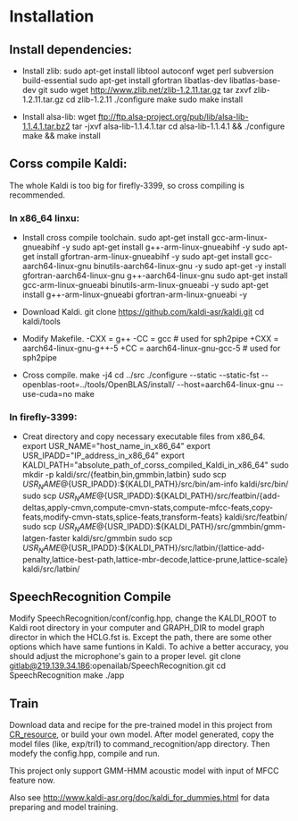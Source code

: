 # Installation

## Install dependencies:

* Install zlib:
	sudo apt-get install libtool autoconf wget perl subversion build-essential 
	sudo apt-get install gfortran libatlas-dev  libatlas-base-dev git
	sudo wget http://www.zlib.net/zlib-1.2.11.tar.gz
	tar zxvf zlib-1.2.11.tar.gz
	cd zlib-1.2.11
	./configure
	make
	sudo make install

* Install alsa-lib:
		wget ftp://ftp.alsa-project.org/pub/lib/alsa-lib-1.1.4.1.tar.bz2
		tar -jxvf alsa-lib-1.1.4.1.tar
		cd alsa-lib-1.1.4.1 && ./configure
		make && make install

## Corss compile Kaldi:
The whole Kaldi is too big for firefly-3399, so cross compiling is recommended. 
### In x86_64 linxu:
* Install cross compile toolchain.
		sudo apt-get install gcc-arm-linux-gnueabihf -y
		sudo apt-get install g++-arm-linux-gnueabihf -y
		sudo apt-get install gfortran-arm-linux-gnueabihf -y
		sudo apt-get install gcc-aarch64-linux-gnu binutils-aarch64-linux-gnu  -y
		sudo apt-get -y install gfortran-aarch64-linux-gnu g++-aarch64-linux-gnu
		sudo apt-get install gcc-arm-linux-gnueabi binutils-arm-linux-gnueabi -y
		sudo apt-get install g++-arm-linux-gnueabi gfortran-arm-linux-gnueabi -y

* Download Kaldi.
		git clone https://github.com/kaldi-asr/kaldi.git
		cd kaldi/tools

* Modify Makefile.
		-CXX = g++
		-CC = gcc         # used for sph2pipe
		+CXX = aarch64-linux-gnu-g++-5
		+CC = aarch64-linux-gnu-gcc-5          # used for sph2pipe

* Cross compile.
		make -j4
		cd ../src
		./configure --static --static-fst --openblas-root=../tools/OpenBLAS/install/ --host=aarch64-linux-gnu --use-cuda=no
		make

### In firefly-3399:
* Creat directory and copy necessary executable files from x86_64.
		export USR_NAME="host_name_in_x86_64"
		export USR_IPADD="IP_address_in_x86_64"
		export KALDI_PATH="absolute_path_of_corss_compiled_Kaldi_in_x86_64"
		sudo mkdir -p kaldi/src/{featbin,bin,gmmbin,latbin}
		sudo scp ${USR_NAME}@${USR_IPADD}:${KALDI_PATH}/src/bin/am-info kaldi/src/bin/
		sudo scp ${USR_NAME}@${USR_IPADD}:${KALDI_PATH}/src/featbin/{add-deltas,apply-cmvn,compute-cmvn-stats,compute-mfcc-feats,copy-feats,modify-cmvn-stats,splice-feats,transform-feats} kaldi/src/featbin/
		sudo scp ${USR_NAME}@${USR_IPADD}:${KALDI_PATH}/src/gmmbin/gmm-latgen-faster kaldi/src/gmmbin
		sudo scp ${USR_NAME}@${USR_IPADD}:${KALDI_PATH}/src/latbin/{lattice-add-penalty,lattice-best-path,lattice-mbr-decode,lattice-prune,lattice-scale} kaldi/src/latbin/

## SpeechRecognition Compile
Modify SpeechRecognition/conf/config.hpp, change the KALDI_ROOT to Kaldi root directory in your computer and GRAPH_DIR to model graph director in which the HCLG.fst is. Except the path, there are some other options which have same funtions in Kaldi. To achive a better accuracy, you should adjust the microphone's gain to a proper level.
		git clone gitlab@219.139.34.186:openailab/SpeechRecognition.git
		cd SpeechRecognition
		make
		./app

## Train
Download data and recipe for the pre-trained model in this project from [CR_resource](ftp://ftp.openailab.net/CR_resource/), or build your own model. After model generated, copy the model files (like, exp/tri1) to command_recognition/app directory. Then modefy the config.hpp, compile and run.

This project only support GMM-HMM acoustic model with input of MFCC feature now. 

Also see http://www.kaldi-asr.org/doc/kaldi_for_dummies.html for data preparing and model training.
